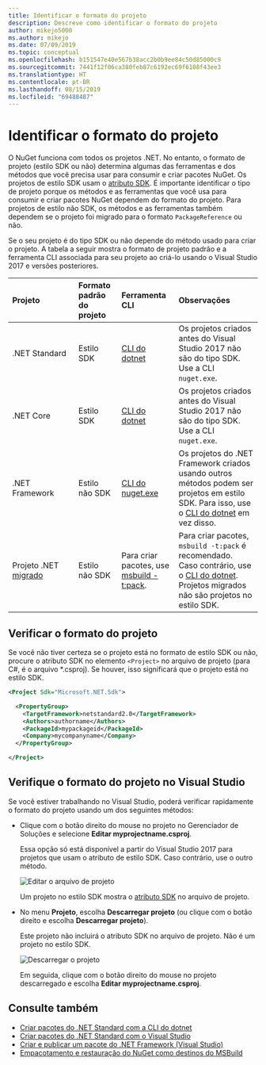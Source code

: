 ```yaml
---
title: Identificar o formato do projeto
description: Descreve como identificar o formato do projeto
author: mikejo5000
ms.author: mikejo
ms.date: 07/09/2019
ms.topic: conceptual
ms.openlocfilehash: b151547e40e567b38acc2b0b9ee84c50d85000c9
ms.sourcegitcommit: 7441f12f06ca380feb87c6192ec69f6108f43ee3
ms.translationtype: HT
ms.contentlocale: pt-BR
ms.lasthandoff: 08/15/2019
ms.locfileid: "69488487"
---
```

# <a name="identify-the-project-format"></a>Identificar o formato do projeto

O NuGet funciona com todos os projetos .NET. No entanto, o formato de projeto (estilo SDK ou não) determina algumas das ferramentas e dos métodos que você precisa usar para consumir e criar pacotes NuGet. Os projetos de estilo SDK usam o [atributo SDK](/dotnet/core/tools/csproj#additions). É importante identificar o tipo de projeto porque os métodos e as ferramentas que você usa para consumir e criar pacotes NuGet dependem do formato do projeto. Para projetos de estilo não SDK, os métodos e as ferramentas também dependem se o projeto foi migrado para o formato `PackageReference` ou não.

Se o seu projeto é do tipo SDK ou não depende do método usado para criar o projeto. A tabela a seguir mostra o formato de projeto padrão e a ferramenta CLI associada para seu projeto ao criá-lo usando o Visual Studio 2017 e versões posteriores.

| Projeto&nbsp;&nbsp;&nbsp;&nbsp;&nbsp;&nbsp;&nbsp;&nbsp;&nbsp;&nbsp;&nbsp;&nbsp;&nbsp;&nbsp; | Formato padrão do projeto | Ferramenta CLI&nbsp;&nbsp;&nbsp;&nbsp;&nbsp;&nbsp;&nbsp;&nbsp;&nbsp; | Observações |
|:------------- |:-------------|:-----|:-----|
| .NET Standard | Estilo SDK | [CLI do dotnet](../install-nuget-client-tools.md#dotnetexe-cli) | Os projetos criados antes do Visual Studio 2017 não são do tipo SDK. Use a CLI `nuget.exe`. |
| .NET Core | Estilo SDK | [CLI do dotnet](../install-nuget-client-tools.md#dotnetexe-cli) | Os projetos criados antes do Visual Studio 2017 não são do tipo SDK. Use a CLI `nuget.exe`. |
| .NET Framework | Estilo não SDK | [CLI do nuget.exe](../install-nuget-client-tools.md#nugetexe-cli) | Os projetos do .NET Framework criados usando outros métodos podem ser projetos em estilo SDK. Para isso, use o [CLI do dotnet](../install-nuget-client-tools.md#dotnetexe-cli) em vez disso. |
| Projeto .NET [migrado](../consume-packages/migrate-packages-config-to-package-reference.md) | Estilo não SDK| Para criar pacotes, use [msbuild -t:pack](../consume-packages/migrate-packages-config-to-package-reference.md#create-a-package-after-migration). | Para criar pacotes, `msbuild -t:pack` é recomendado. Caso contrário, use o [CLI do dotnet](../install-nuget-client-tools.md#dotnetexe-cli). Projetos migrados não são projetos no estilo SDK. |

## <a name="check-the-project-format"></a>Verificar o formato do projeto

Se você não tiver certeza se o projeto está no formato de estilo SDK ou não, procure o atributo SDK no elemento `<Project>` no arquivo de projeto (para C#, é o arquivo *.csproj). Se houver, isso significará que o projeto está no estilo SDK.

```xml
<Project Sdk="Microsoft.NET.Sdk">

  <PropertyGroup>
    <TargetFramework>netstandard2.0</TargetFramework>
    <Authors>authorname</Authors>
    <PackageId>mypackageid</PackageId>
    <Company>mycompanyname</Company>
  </PropertyGroup>

</Project>
```

## <a name="check-the-project-format-in-visual-studio"></a>Verifique o formato do projeto no Visual Studio

Se você estiver trabalhando no Visual Studio, poderá verificar rapidamente o formato do projeto usando um dos seguintes métodos:

- Clique com o botão direito do mouse no projeto no Gerenciador de Soluções e selecione **Editar myprojectname.csproj**.

   Essa opção só está disponível a partir do Visual Studio 2017 para projetos que usam o atributo de estilo SDK. Caso contrário, use o outro método.

   ![Editar o arquivo de projeto](media/edit-project-file.png)

   Um projeto no estilo SDK mostra o [atributo SDK](/dotnet/core/tools/csproj#additions) no arquivo de projeto.
   
- No menu **Projeto**, escolha **Descarregar projeto** (ou clique com o botão direito e escolha **Descarregar projeto**).

   Este projeto não incluirá o atributo SDK no arquivo de projeto. Não é um projeto no estilo SDK.

   ![Descarregar o projeto](media/unload-project.png)

   Em seguida, clique com o botão direito do mouse no projeto descarregado e escolha **Editar myprojectname.csproj**.

## <a name="see-also"></a>Consulte também

- [Criar pacotes do .NET Standard com a CLI do dotnet](../quickstart/create-and-publish-a-package-using-the-dotnet-cli.md)
- [Criar pacotes do .NET Standard com o Visual Studio](../quickstart/create-and-publish-a-package-using-visual-studio.md)
- [Criar e publicar um pacote do .NET Framework (Visual Studio)](../quickstart/create-and-publish-a-package-using-visual-studio-net-framework.md)
- [Empacotamento e restauração do NuGet como destinos do MSBuild](../reference/msbuild-targets.md)
